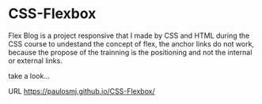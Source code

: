 # CSS-Flexbox

Flex Blog is a project responsive that I made by CSS and HTML during the CSS course 
to undestand the concept of flex, the anchor links do not work, because the propose 
of the trainning is the positioning and not the internal or external links.

take a look...

URL https://paulosmj.github.io/CSS-Flexbox/


